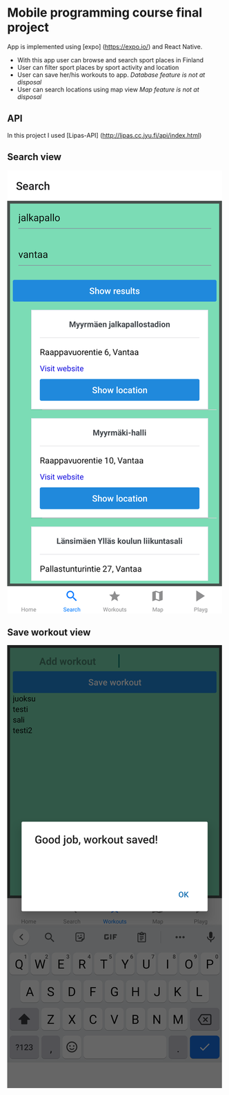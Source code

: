 # Mobile programming course final project 

App is implemented using [expo] (https://expo.io/) and React Native.

- With this app user can browse and search sport places in Finland
- User can filter sport places by sport activity and location
- User can save her/his workouts to app. *Database feature is not at disposal*
- User can search locations using map view *Map feature is not at disposal*

## API
In this project I used [Lipas-API] (http://lipas.cc.jyu.fi/api/index.html)

## Search view

 ![search-view](img/sportapp_search.png)
 
## Save workout view

 ![save-workout](img/sportapp_add_workout.png)
